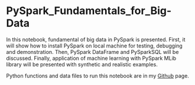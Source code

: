 # PySpark_Fundamentals_for_Big-Data

In this notebook, fundamental of big data in PySpark is presented. First, it will show how to install PySpark on local machine for testing, debugging and demonstration. Then, PySpark DataFrame and PySparkSQL will be discussed. Finally, application of machine learning with PySpark MLib library will be presented with synthetic and realistic examples.

Python functions and data files to run this notebook are in my [Github](https://github.com/MehdiRezvandehy/PySpark_Fundamentals_for_Big_Data.git) page.
